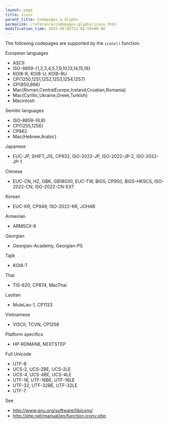 ```yaml
---
layout: page
title: iconv
parent_title: Codepages & Glyphs
permalink: /reference/codepages-glyphs/iconv.html
modification_time: 2015-08-05T12:02:59+00:00
---
```


The following codepages are supported by the `iconv()` function:

European languages

* ASCII
* ISO-8859-{1,2,3,4,5,7,9,10,13,14,15,16}
* KOI8-R, KOI8-U, KOI8-RU
* CP{1250,1251,1252,1253,1254,1257}
* CP{850,866}
* Mac{Roman,CentralEurope,Iceland,Croatian,Romania}
* Mac{Cyrillic,Ukraine,Greek,Turkish}
* Macintosh

Semitic languages


* ISO-8859-{6,8}
* CP{1255,1256}
* CP862
* Mac{Hebrew,Arabic}

Japanese

* EUC-JP, SHIFT_JIS, CP932, ISO-2022-JP, ISO-2022-JP-2, ISO-2022-JP-1

Chinese

* EUC-CN, HZ, GBK, GB18030, EUC-TW, BIG5, CP950, BIG5-HKSCS, ISO-2022-CN, ISO-2022-CN-EXT


Korean

* EUC-KR, CP949, ISO-2022-KR, JOHAB

Armenian

* ARMSCII-8

Georgian

* Georgian-Academy, Georgian-PS

Tajik

* KOI8-T

Thai

* TIS-620, CP874, MacThai

Laotian

* MuleLao-1, CP1133

Vietnamese

* VISCII, TCVN, CP1258

Platform specifics

* HP-ROMAN8, NEXTSTEP

Full Unicode

* UTF-8
* UCS-2, UCS-2BE, UCS-2LE
* UCS-4, UCS-4BE, UCS-4LE
* UTF-16, UTF-16BE, UTF-16LE
* UTF-32, UTF-32BE, UTF-32LE
* UTF-7

See 

* <a href="http://www.gnu.org/software/libiconv/">http://www.gnu.org/software/libiconv/</a>
* <a href="http://php.net/manual/en/function.iconv.php">http://php.net/manual/en/function.iconv.php</a>

